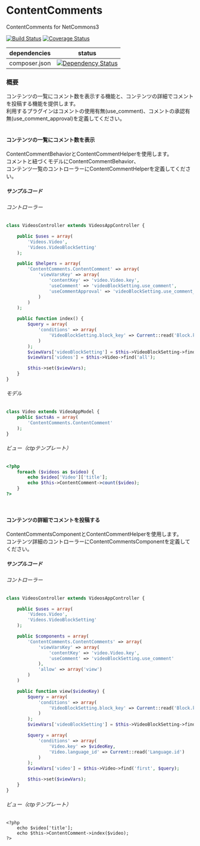 # ContentComments
ContentComments for NetCommons3

[![Build Status](https://api.travis-ci.org/NetCommons3/ContentComments.svg?branch=master)](https://travis-ci.org/NetCommons3/ContentComments)
[![Coverage Status](https://img.shields.io/coveralls/NetCommons3/ContentComments.svg)](https://coveralls.io/r/NetCommons3/ContentComments?branch=master)

| dependencies | status |
| ------------ | ------ |
| composer.json | [![Dependency Status](https://www.versioneye.com/user/projects/5539e4a10b24229e14000002/badge.svg?style=flat)](https://www.versioneye.com/user/projects/5539e4a10b24229e14000002) |

### 概要
コンテンツの一覧にコメント数を表示する機能と、コンテンツの詳細でコメントを投稿する機能を提供します。<br>
利用するプラグインはコメントの使用有無(use_comment)、コメントの承認有無(use_comment_approval)を定義してください。<br>
<br>

#### コンテンツの一覧にコメント数を表示
ContentCommentBehaviorとContentCommentHelperを使用します。<br>
コメントと紐づくモデルにContentCommentBehavior、<br>
コンテンツ一覧のコントローラーにContentCommentHelperを定義してください。

##### サンプルコード
###### コントローラー
```php
class VideosController extends VideosAppController {

	public $uses = array(
		'Videos.Video',
		'Videos.VideoBlockSetting'
	);

	public $helpers = array(
		'ContentComments.ContentComment' => array(
			'viewVarsKey' => array(
				'contentKey' => 'video.Video.key',
				'useComment' => 'videoBlockSetting.use_comment',
				'useCommentApproval' => 'videoBlockSetting.use_comment_approval'
			)
		)
	);

	public function index() {
		$query = array(
			'conditions' => array(
				'VideoBlockSetting.block_key' => Current::read('Block.key')
			)
		);
		$viewVars['videoBlockSetting'] = $this->VideoBlockSetting->find('first', $query);
		$viewVars['videos'] = $this->Video->find('all');

		$this->set($viewVars);
	}
}
```

###### モデル
```php
class Video extends VideoAppModel {
	public $actsAs = array(
		'ContentComments.ContentComment'
	);
}
```

###### ビュー（ctpテンプレート）
```php
<?php
	foreach ($videos as $video) {
		echo $video['Video']['title'];
		echo $this->ContentComment->count($video);
	}
?>
```

<!--
##### [ContentCommentBehavior](https://github.com/NetCommons3/NetCommons3Docs/blob/master/phpdocMd/AuthorizationKeys/AuthorizationKeyComponent.md#authorizationkeycomponent)
##### [ContentCommentHelper](https://github.com/NetCommons3/NetCommons3Docs/blob/master/phpdocMd/AuthorizationKeys/AuthorizationKeyComponent.md#authorizationkeycomponent)
 -->
<br>

#### コンテンツの詳細でコメントを投稿する
ContentCommentsComponentとContentCommentHelperを使用します。<br>
コンテンツ詳細のコントローラーにContentCommentsComponentを定義してください。

##### サンプルコード
###### コントローラー
```php
class VideosController extends VideosAppController {

	public $uses = array(
		'Videos.Video',
		'Videos.VideoBlockSetting'
	);

	public $components = array(
		'ContentComments.ContentComments' => array(
			'viewVarsKey' => array(
				'contentKey' => 'video.Video.key',
				'useComment' => 'videoBlockSetting.use_comment'
			),
			'allow' => array('view')
		)
	)

	public function view($videoKey) {
		$query = array(
			'conditions' => array(
				'VideoBlockSetting.block_key' => Current::read('Block.key')
			)
		);
		$viewVars['videoBlockSetting'] = $this->VideoBlockSetting->find('first', $query);

		$query = array(
			'conditions' => array(
				'Video.key' => $videoKey,
				'Video.language_id' => Current::read('Language.id')
			)
		);
		$viewVars['video'] = $this->Video->find('first', $query);

		$this->set($viewVars);
	}
}
```

###### ビュー（ctpテンプレート）
```
<?php
	echo $video['title'];
	echo $this->ContentComment->index($video);
?>
```

<!--
##### [ContentCommentsComponent](https://github.com/NetCommons3/NetCommons3Docs/blob/master/phpdocMd/AuthorizationKeys/AuthorizationKeyComponent.md#authorizationkeycomponent)
##### [ContentCommentHelper](https://github.com/NetCommons3/NetCommons3Docs/blob/master/phpdocMd/AuthorizationKeys/AuthorizationKeyComponent.md#authorizationkeycomponent)
 -->
